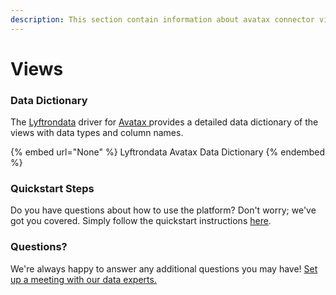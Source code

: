 ```yaml
---
description: This section contain information about avatax connector views information
---
```


# Views

### Data Dictionary

The [Lyftrondata](https://www.lyftrondata.com/) driver for [Avatax](None/)[ ](https://www.lyftrondata.com/integration/avatax/)provides a detailed data dictionary of the views with data types and column names.

{% embed url="None" %}
Lyftrondata Avatax Data Dictionary
{% endembed %}

### Quickstart Steps

Do you have questions about how to use the platform? Don't worry; we've got you covered. Simply follow the quickstart instructions [here](../README.md).

### Questions? <a href="#questions" id="questions"></a>

We're always happy to answer any additional questions you may have! [Set up a meeting with our data experts.](https://www.lyftrondata.com/book-a-meeting/)


